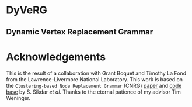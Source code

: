 # DyVeRG
## Dynamic Vertex Replacement Grammar

# Acknowledgements
This is the result of a collaboration with Grant Boquet and Timothy La Fond
from the Lawrence-Livermore National Laboratory.
This work is based on the `Clustering-based Node Replacement Grammar` (CNRG)
[paper][cnrgpaper] and [code base][cnrgcode] by S. Sikdar *et al.*
Thanks to the eternal patience of my advisor Tim Weninger.

[cnrgcode]: https://github.com/satyakisikdar/CNRG
[cnrgpaper]: https://ieeexplore.ieee.org/document/8970955

